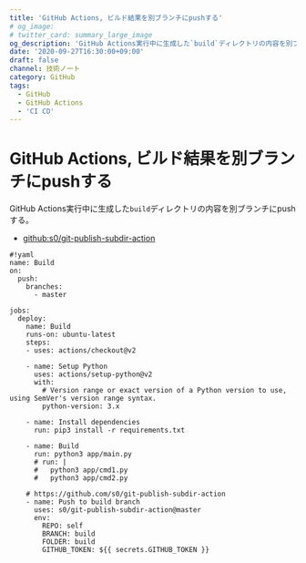 ```yaml
---
title: 'GitHub Actions, ビルド結果を別ブランチにpushする'
# og_image:
# twitter_card: summary_large_image
og_description: 'GitHub Actions実行中に生成した`build`ディレクトリの内容を別ブランチにpushする'
date: '2020-09-27T16:30:00+09:00'
draft: false
channel: 技術ノート
category: GitHub
tags:
  - GitHub
  - GitHub Actions
  - 'CI CD'
---
```

# GitHub Actions, ビルド結果を別ブランチにpushする
GitHub Actions実行中に生成した`build`ディレクトリの内容を別ブランチにpushする。

- [github:s0/git-publish-subdir-action](https://github.com/s0/git-publish-subdir-action)

```
#!yaml
name: Build
on:
  push:
    branches:
      - master

jobs:
  deploy:
    name: Build
    runs-on: ubuntu-latest
    steps:
    - uses: actions/checkout@v2

    - name: Setup Python
      uses: actions/setup-python@v2
      with:
        # Version range or exact version of a Python version to use, using SemVer's version range syntax.
        python-version: 3.x

    - name: Install dependencies
      run: pip3 install -r requirements.txt

    - name: Build
      run: python3 app/main.py
      # run: |
      #   python3 app/cmd1.py
      #   python3 app/cmd2.py

    # https://github.com/s0/git-publish-subdir-action
    - name: Push to build branch
      uses: s0/git-publish-subdir-action@master
      env:
        REPO: self
        BRANCH: build
        FOLDER: build
        GITHUB_TOKEN: ${{ secrets.GITHUB_TOKEN }}
```
